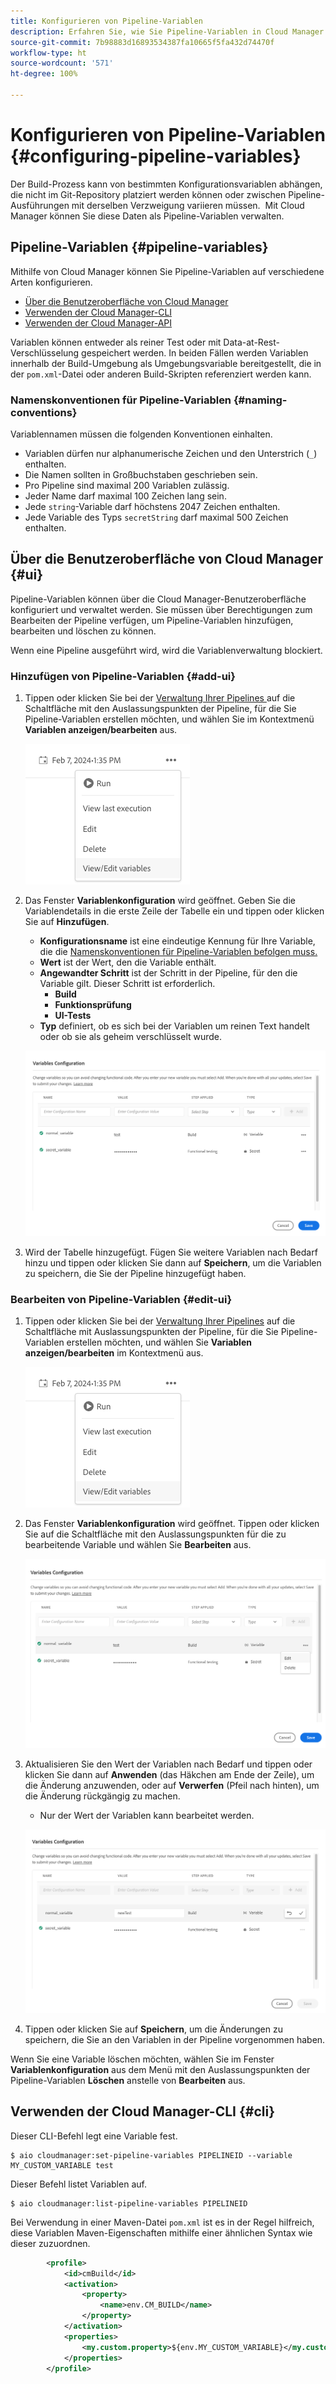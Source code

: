 ```yaml
---
title: Konfigurieren von Pipeline-Variablen
description: Erfahren Sie, wie Sie Pipeline-Variablen in Cloud Manager verwenden können, um bestimmte Konfigurationsvariablen für Ihren Build zu verwalten.
source-git-commit: 7b98883d16893534387fa10665f5fa432d74470f
workflow-type: ht
source-wordcount: '571'
ht-degree: 100%

---
```



# Konfigurieren von Pipeline-Variablen {#configuring-pipeline-variables}

Der Build-Prozess kann von bestimmten Konfigurationsvariablen abhängen, die nicht im Git-Repository platziert werden können oder zwischen Pipeline-Ausführungen mit derselben Verzweigung variieren müssen.  Mit Cloud Manager können Sie diese Daten als Pipeline-Variablen verwalten.

## Pipeline-Variablen {#pipeline-variables}

Mithilfe von Cloud Manager können Sie Pipeline-Variablen auf verschiedene Arten konfigurieren.

* [Über die Benutzeroberfläche von Cloud Manager](#ui)
* [Verwenden der Cloud Manager-CLI](#cli)
* [Verwenden der Cloud Manager-API](https://developer.adobe.com/experience-cloud/cloud-manager/reference/api/#tag/Variables/operation/getPipelineVariables)

Variablen können entweder als reiner Test oder mit Data-at-Rest-Verschlüsselung gespeichert werden. In beiden Fällen werden Variablen innerhalb der Build-Umgebung als Umgebungsvariable bereitgestellt, die in der `pom.xml`-Datei oder anderen Build-Skripten referenziert werden kann.

### Namenskonventionen für Pipeline-Variablen {#naming-conventions}

Variablennamen müssen die folgenden Konventionen einhalten.

* Variablen dürfen nur alphanumerische Zeichen und den Unterstrich (`_`) enthalten.
* Die Namen sollten in Großbuchstaben geschrieben sein.
* Pro Pipeline sind maximal 200 Variablen zulässig.
* Jeder Name darf maximal 100 Zeichen lang sein.
* Jede `string`-Variable darf höchstens 2047 Zeichen enthalten.
* Jede Variable des Typs `secretString` darf maximal 500 Zeichen enthalten.

## Über die Benutzeroberfläche von Cloud Manager {#ui}

Pipeline-Variablen können über die Cloud Manager-Benutzeroberfläche konfiguriert und verwaltet werden. Sie müssen über Berechtigungen zum Bearbeiten der Pipeline verfügen, um Pipeline-Variablen hinzufügen, bearbeiten und löschen zu können.

Wenn eine Pipeline ausgeführt wird, wird die Variablenverwaltung blockiert.

### Hinzufügen von Pipeline-Variablen {#add-ui}

1. Tippen oder klicken Sie bei der [Verwaltung Ihrer Pipelines ](/help/implementing/cloud-manager/configuring-pipelines/managing-pipelines.md) auf die Schaltfläche mit den Auslassungspunkten der Pipeline, für die Sie Pipeline-Variablen erstellen möchten, und wählen Sie im Kontextmenü **Variablen anzeigen/bearbeiten** aus.

   ![Pipeline-Variablen anzeigen/bearbeiten](/help/implementing/cloud-manager/assets/pipeline-variables-view-edit.png)

1. Das Fenster **Variablenkonfiguration** wird geöffnet. Geben Sie die Variablendetails in die erste Zeile der Tabelle ein und tippen oder klicken Sie auf **Hinzufügen**.

   * **Konfigurationsname** ist eine eindeutige Kennung für Ihre Variable, die die [Namenskonventionen für Pipeline-Variablen befolgen muss.](#naming-conventions)
   * **Wert** ist der Wert, den die Variable enthält.
   * **Angewandter Schritt** ist der Schritt in der Pipeline, für den die Variable gilt. Dieser Schritt ist erforderlich.
      * **Build**
      * **Funktionsprüfung**
      * **UI-Tests**
   * **Typ** definiert, ob es sich bei der Variablen um reinen Text handelt oder ob sie als geheim verschlüsselt wurde.

   ![Variable hinzufügen](/help/implementing/cloud-manager/assets/pipeline-variables-add-variable.png)

1. Wird der Tabelle hinzugefügt. Fügen Sie weitere Variablen nach Bedarf hinzu und tippen oder klicken Sie dann auf **Speichern**, um die Variablen zu speichern, die Sie der Pipeline hinzugefügt haben.

### Bearbeiten von Pipeline-Variablen {#edit-ui}

1. Tippen oder klicken Sie bei der [Verwaltung Ihrer Pipelines](/help/implementing/cloud-manager/configuring-pipelines/managing-pipelines.md) auf die Schaltfläche mit Auslassungspunkten der Pipeline, für die Sie Pipeline-Variablen erstellen möchten, und wählen Sie **Variablen anzeigen/bearbeiten** im Kontextmenü aus.

   ![Pipeline-Variablen anzeigen/bearbeiten](/help/implementing/cloud-manager/assets/pipeline-variables-view-edit.png)

1. Das Fenster **Variablenkonfiguration** wird geöffnet. Tippen oder klicken Sie auf die Schaltfläche mit den Auslassungspunkten für die zu bearbeitende Variable und wählen Sie **Bearbeiten** aus.

   ![Variable bearbeiten](/help/implementing/cloud-manager/assets/pipeline-variables-edit.png)

1. Aktualisieren Sie den Wert der Variablen nach Bedarf und tippen oder klicken Sie dann auf **Anwenden** (das Häkchen am Ende der Zeile), um die Änderung anzuwenden, oder auf **Verwerfen** (Pfeil nach hinten), um die Änderung rückgängig zu machen.

   * Nur der Wert der Variablen kann bearbeitet werden.

   ![Bearbeiten einer Variable](/help/implementing/cloud-manager/assets/pipeline-variables-edit-save.png)

1. Tippen oder klicken Sie auf **Speichern**, um die Änderungen zu speichern, die Sie an den Variablen in der Pipeline vorgenommen haben.

Wenn Sie eine Variable löschen möchten, wählen Sie im Fenster **Variablenkonfiguration** aus dem Menü mit den Auslassungspunkten der Pipeline-Variablen **Löschen** anstelle von **Bearbeiten** aus.

## Verwenden der Cloud Manager-CLI {#cli}

Dieser CLI-Befehl legt eine Variable fest.

```shell
$ aio cloudmanager:set-pipeline-variables PIPELINEID --variable MY_CUSTOM_VARIABLE test
```

Dieser Befehl listet Variablen auf.

```shell
$ aio cloudmanager:list-pipeline-variables PIPELINEID
```

Bei Verwendung in einer Maven-Datei `pom.xml` ist es in der Regel hilfreich, diese Variablen Maven-Eigenschaften mithilfe einer ähnlichen Syntax wie dieser zuzuordnen.

```xml
        <profile>
            <id>cmBuild</id>
            <activation>
                <property>
                    <name>env.CM_BUILD</name>
                </property>
            </activation>
            <properties>
                <my.custom.property>${env.MY_CUSTOM_VARIABLE}</my.custom.property> 
            </properties>
        </profile>
```
